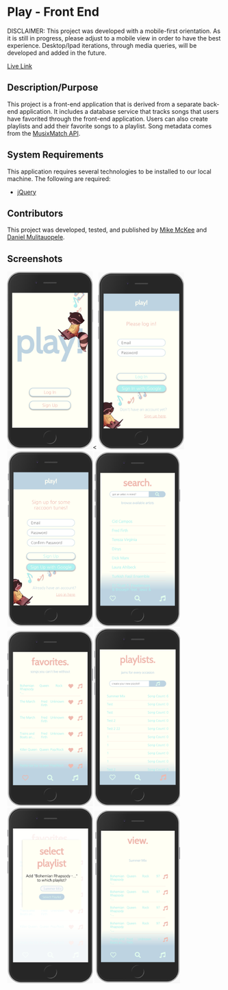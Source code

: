 # Play - Front End

DISCLAIMER: This project was developed with a mobile-first orientation. As it is
still in progress, please adjust to a mobile view in order to have the best experience.
Desktop/Ipad iterations, through media queries, will be developed and added in the future.

[Live Link](https://danielmulitauopele.github.io/play-js/)

## Description/Purpose

This project is a front-end application that is derived from a separate back-end application.
It includes a database service that tracks songs that users have favorited
through the front-end application. Users can also create playlists and add
their favorite songs to a playlist. Song metadata comes from the [MusixMatch API](https://developer.musixmatch.com/).

## System Requirements

This application requires several technologies to be installed to our local
machine. The following are required:

* [jQuery](https://jquery.com/)

## Contributors

This project was developed, tested, and published by [Mike McKee](https://github.com/mikecm1141/) and [Daniel Mulitauopele](https://github.com/DanielMulitauopele/).

## Screenshots

<img src="/landing.png" title="landing-page" width="200"><
<img src="/log_in.png" title="log-in-page" width="200">
<img src="/sign_up.png" title="sign-up-page" width="200">
<img src="/search.png" title="search-page" width="200">
<img src="/favorites.png" title="favorites-page" width="200">
<img src="/playlists.png" title="playlists-page" width="200">
<img src="/modal.png" title="modal-page" width="200">
<img src="/show.png" title="show-page" width="200">
